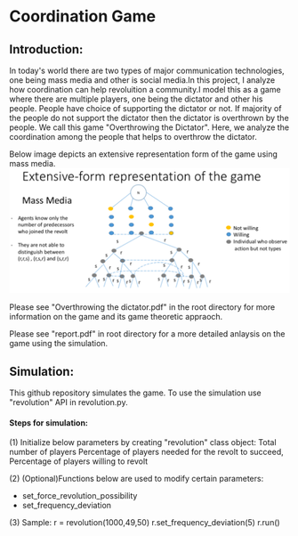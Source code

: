 # Coordination Game

## Introduction:

In today's world there are two types of major communication technologies, one being mass media and other is social media.In this project, I analyze how coordination can help revoluition a community.I model this as a game where there are multiple players, one being the dictator and other his people. People have choice of supporting the dictator or not. If majority of the people do not support the dictator then the dictator is overthrown by the people. We call this game "Overthrowing the Dictator". Here, we analyze the coordination among the people that helps to overthrow the dictator. 

Below image depicts an extensive representation form of the game using mass media.
![Extensive representation of game in mass-media](https://github.com/nlakshmanan/Coordination-Game/blob/master/mass_media.png)

Please see "Overthrowing the dictator.pdf" in the root directory for more information on the game and its game theoretic appraoch.

Please see "report.pdf" in root directory for a more detailed anlaysis on the game using the simulation.


## Simulation:
This github repository simulates the game. To use the simulation use "revolution" API in revolution.py.

#### Steps for simulation:
(1) Initialize below parameters by creating "revolution" class object:
    Total number of players
    Percentage of players needed for the revolt to succeed,
    Percentage of players willing to revolt

(2) (Optional)Functions below are used to modify certain parameters:
- set_force_revolution_possibility
- set_frequency_deviation

(3) Sample:
r = revolution(1000,49,50)
r.set_frequency_deviation(5)
r.run()

